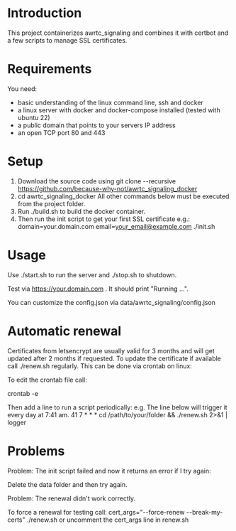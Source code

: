 # Introduction
This project containerizes awrtc_signaling and combines it with certbot and a few scripts to manage SSL certificates.

# Requirements
You need:
* basic understanding of the linux command line, ssh and docker
* a linux server with docker and docker-compose installed (tested with ubuntu 22) 
* a public domain that points to your servers IP address
* an open TCP port 80 and 443

# Setup

1. Download the source code using git clone --recursive https://github.com/because-why-not/awrtc_signaling_docker
2. cd awrtc_signaling_docker All other commands below must be executed from the project folder.
3. Run ./build.sh to build the docker container. 
4. Then run the init script to get your first SSL certificate e.g.:
domain=your.domain.com email=your_email@example.com ./init.sh


# Usage
Use ./start.sh to run the server and ./stop.sh to shutdown. 

Test via https://your.domain.com . It should print "Running ...". 

You can customize the config.json via data/awrtc_signaling/config.json 

# Automatic renewal

Certificates from letsencrypt are usually valid for 3 months and will get updated after 2 months if requested. 
To update the certificate if available call ./renew.sh regularly. This can be done via crontab on linux:

To edit the crontab file call:

crontab -e

Then add a line to run a script periodically:
e.g. The line below will trigger it every day at 7:41 am. 
41 7 * * * cd /path/to/your/folder && ./renew.sh 2>&1 | logger


# Problems

Problem: The init script failed and now it returns an error if I try again:

Delete the data folder and then try again. 

Problem: The renewal didn't work correctly. 

To force a renewal for testing call:
cert_args="--force-renew --break-my-certs" ./renew.sh
or uncomment the cert_args line in renew.sh

